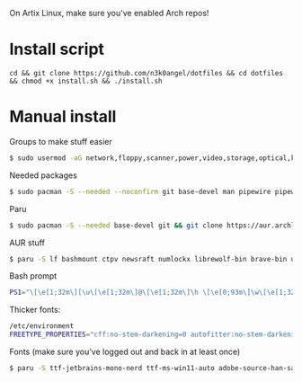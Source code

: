 On Artix Linux, make sure you've enabled Arch repos!

# Install script
```
cd && git clone https://github.com/n3k0angel/dotfiles && cd dotfiles && chmod +x install.sh && ./install.sh
```

# Manual install
Groups to make stuff easier
```sh
$ sudo usermod -aG network,floppy,scanner,power,video,storage,optical,kvm,input,disk,audio $USER
```

Needed packages
```sh
$ sudo pacman -S --needed --noconfirm git base-devel man pipewire pipewire-pulse wireplumber neovim mpv hdparm bat powertop keepassxc xwallpaper fzf btop udisks2 dunst acpi brightnessctl slock pcmanfm-gtk3 xsel xdg-user-dirs chafa ffmpegthumbnailer picom
```

Paru
```sh
$ sudo pacman -S --needed base-devel git && git clone https://aur.archlinux.org/paru-bin.git && cd paru-bin && makepkg -si && paru --gendb && cd .. && sudo rm -rv paru-bin
```

AUR stuff
```sh
$ paru -S lf bashmount ctpv newsraft numlockx librewolf-bin brave-bin ungoogled-chromium-bin invidtui-bin gpg-tui
```

Bash prompt
```sh
PS1="\[\e[1;32m\][\u\[\e[1;32m\]@\[\e[1;32m\]\h \[\e[0;93m\]\w\[\e[1;32m\]]\[\033[0m\]$ "
```

Thicker fonts:
```sh
/etc/environment
FREETYPE_PROPERTIES="cff:no-stem-darkening=0 autofitter:no-stem-darkening=0"
```

Fonts (make sure you've logged out and back in at least once)
```sh
$ paru -S ttf-jetbrains-mono-nerd ttf-ms-win11-auto adobe-source-han-sans-otc-fonts adobe-source-han-serif-otc-fonts noto-fonts noto-fonts-emoji && paru -Rns gnu-free-fonts
```
